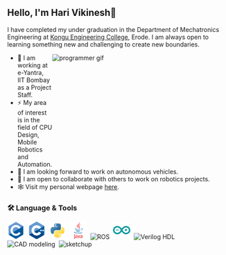 ## Hello, I'm Hari Vikinesh👋

I have completed my under graduation in the Department of Mechatronics Engineering at [Kongu Engineering College](https://kongu.ac.in/), Erode. I am always open to learning something new and challenging to create new boundaries.


<img alt="programmer gif" width="400" height="250" src="https://media.giphy.com/media/qgQUggAC3Pfv687qPC/giphy.gif" align="right">

- 🌱 I am working at e-Yantra, IIT Bombay as a Project Staff.
- :zap: My area of interest is in the field of CPU Design, Mobile Robotics and Automation.
- 🔭 I am looking forward to work on autonomous vehicles.
- 👯 I am open to collaborate with others to work on robotics projects.
- 🕸️ Visit my personal webpage [here](https://hari-vickey.github.io/hari-vickey/).

### :hammer_and_wrench: Language & Tools

<div>
  <img src="https://github.com/devicons/devicon/blob/master/icons/c/c-original.svg" title="C" alt="C" width="40" height="40"/>&nbsp
  <img src="https://github.com/devicons/devicon/blob/master/icons/cplusplus/cplusplus-original.svg" title="C++" alt="C++" width="40" height="40"/>&nbsp
  <img src="https://github.com/devicons/devicon/blob/master/icons/python/python-original.svg" title="python" alt="python" width="40" height="40"/>&nbsp
  <img src="https://github.com/devicons/devicon/blob/master/icons/java/java-original-wordmark.svg" title="Java" alt="Java" width="40" height="40"/>&nbsp;
  <img src="https://upload.wikimedia.org/wikipedia/commons/1/15/Robot_Operating_System_logo.svg" title="ROS" alt="ROS" width="40" height="40"/>&nbsp
  <img src="https://github.com/devicons/devicon/blob/master/icons/arduino/arduino-original.svg" title="Arduino" alt="arduino" width="40" height="40"/>&nbsp
  <img src="https://www.nettimelogic.com/resources/FpgaServices.png" title="Verilog HDL" alt="Verilog HDL" width="40" height="40"/>&nbsp
  <img src="https://blogs.autodesk.com/presse-center-deutschland/wp-content/uploads/sites/93/2016/08/Autodesk-logo-e1468255451527.png" title="CAD Modeling" alt="CAD modeling" width="40" height="40"/>&nbsp
  <img src="https://www.megaleechers.com/storage/SketchUp-Pro-Icon.png" title="SketchUp" alt="sketchup" width="40" height="40"/>
</div>
